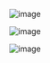 ![image](https://github.com/yangshiteng/Data-Science-Learning-Path/assets/60442877/e2bd0890-0915-4ab5-ae94-4aa62e0207e6)

![image](https://github.com/yangshiteng/Data-Science-Learning-Path/assets/60442877/8a11e582-e979-4f30-9d38-a50ba2e54c08)

![image](https://github.com/yangshiteng/Data-Science-Learning-Path/assets/60442877/9794cc5d-6c09-45c6-bde9-11a982e4da10)
